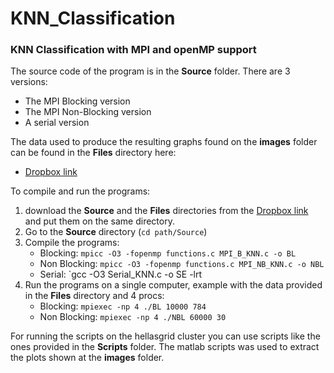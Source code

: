 # KNN_Classification
### KNN Classification with MPI and openMP support

The source code of the program is in the **Source** folder. There are 3 versions:
- The MPI Blocking version
- The MPI Non-Blocking version
- A serial version

The data used to produce the resulting graphs found on the **images** folder 
can be found in the **Files** directory here:
 * [Dropbox link](https://www.dropbox.com/sh/p0qn8vo9xkse578/AADnDMDxAFhfhxU7DRRpn4YYa/Source?dl=0)
 
 To compile and run the programs:
 1. download the **Source** and the **Files** 
 directories from the [Dropbox link](https://www.dropbox.com/sh/p0qn8vo9xkse578/AADnDMDxAFhfhxU7DRRpn4YYa/Source?dl=0) 
 and put them on the same directory.
 2. Go to the **Source** directory (`cd path/Source`)
 3. Compile the programs:
    * Blocking: `mpicc -O3 -fopenmp functions.c MPI_B_KNN.c -o BL`
    * Non Blocking: `mpicc -O3 -fopenmp functions.c MPI_NB_KNN.c -o NBL`
    * Serial: `gcc -O3 Serial_KNN.c -o SE -lrt
 4. Run the programs on a single computer, example with the data provided in the **Files** directory and 4 procs:
    * Blocking: `mpiexec -np 4 ./BL 10000 784`
    * Non Blocking: `mpiexec -np 4 ./NBL 60000 30`
 
 For running the scripts on the hellasgrid cluster you can use scripts like the ones provided in the **Scripts** folder.
 The matlab scripts was used to extract the plots shown at the **images** folder.
